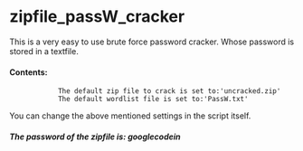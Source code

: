 # zipfile_passW_cracker
This is a very easy to use brute force password cracker. Whose password is stored in a textfile.

#### Contents:
                The default zip file to crack is set to:'uncracked.zip'
                The default wordlist file is set to:'PassW.txt'
                
You can change the above mentioned settings in the script itself.

##### The password of the zipfile is: googlecodein
